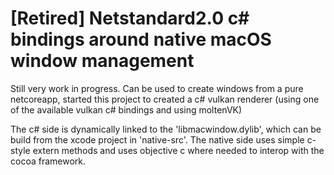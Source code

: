 # [Retired] Netstandard2.0 c# bindings around native macOS window management

Still very work in progress. Can be used to create windows from a pure netcoreapp, started this project to created a c# vulkan renderer (using one of the available vulkan c# bindings and using moltenVK)

The c# side is dynamically linked to the 'libmacwindow.dylib', which can be build from the xcode project in 'native-src'. The native side uses simple c-style extern methods and uses objective c where needed to interop with the cocoa framework.
